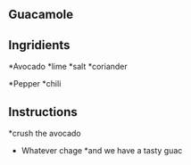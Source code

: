 
## Guacamole

## Ingridients
*Avocado 
*lime
*salt
*coriander

*Pepper
*chili
## Instructions
*crush the avocado
* Whatever chage
*and we have a tasty guac